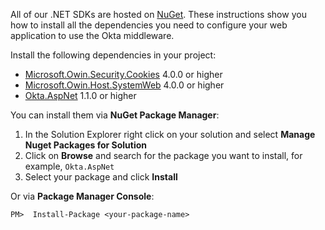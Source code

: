 All of our .NET SDKs are hosted on [NuGet](https://www.nuget.org/). These instructions show you how to install all the dependencies you need to configure your web application to use the Okta middleware.

Install the following dependencies in your project:

* [Microsoft.Owin.Security.Cookies](https://www.nuget.org/packages/Microsoft.Owin.Security.Cookies) 4.0.0 or higher 
* [Microsoft.Owin.Host.SystemWeb](https://www.nuget.org/packages/Microsoft.Owin.Host.SystemWeb) 4.0.0 or higher
* [Okta.AspNet](https://www.nuget.org/packages/Okta.AspNet) 1.1.0 or higher

You can install them via **NuGet Package Manager**:

1. In the Solution Explorer right click on your solution and select **Manage Nuget Packages for Solution**
1. Click on **Browse** and search for the package you want to install, for example, `Okta.AspNet`
1. Select your package and click **Install**

Or via **Package Manager Console**:

`PM>  Install-Package <your-package-name>`



